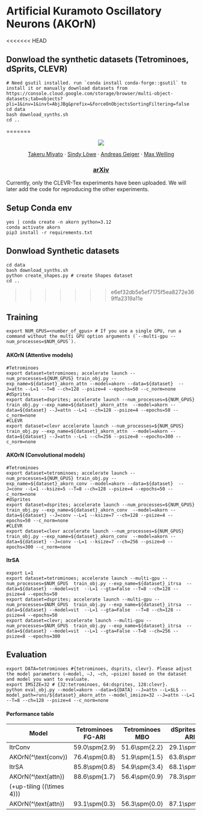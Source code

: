# Artificial Kuramoto Oscillatory Neurons (AKOrN)
<<<<<<< HEAD

## Donwload the synthetic datasets (Tetrominoes, dSprits, CLEVR) 
```
# Need gsutil installed. run `conda install conda-forge::gsutil` to install it or manually download datasets from https://console.cloud.google.com/storage/browser/multi-object-datasets;tab=objects?pli=1&inv=1&invt=AbjJBg&prefix=&forceOnObjectsSortingFiltering=false
cd data
bash download_synths.sh
cd ..
```


=======
<p align="center">
  <img src="https://github.com/user-attachments/assets/62af0387-d410-4250-bfb0-0099f3412409">
</p>


<p align="center">
  <a href="https://takerum.github.io/">Takeru Miyato</a>
  ·
  <a href="https://sindylowe.com/">Sindy Löwe</a>
  ·
  <a href="https://www.cvlibs.net/">Andreas Geiger</a>
   ·
  <a href="https://staff.fnwi.uva.nl/m.welling/">Max Welling</a>
</p>
  <h3 align="center"> <a href="https://arxiv.org/abs/2410.13821">arXiv</a> </h3>

Currently, only the CLEVR-Tex experiments have been uploaded. We will later add the code for reproducing the other experiments.

## Setup Conda env

```
yes | conda create -n akorn python=3.12
conda activate akorn
pip3 install -r requirements.txt
```

## Donwload Synthetic datasets
```
cd data
bash download_synths.sh
python create_shapes.py # create Shapes dataset 
cd ..
```

>>>>>>> e6ef32db5e5ef7175f5ea8272e369ffa2319a11e
## Training
```
export NUM_GPUS=<number_of_gpus> # If you use a single GPU, run a command without the multi GPU option arguments (`--multi-gpu --num_processes=$NUM_GPUS`).
```

#### AKOrN (Attentive models)
```
#Tetrominoes 
export dataset=tetrominoes; accelerate launch --num_processes=${NUM_GPUS} train_obj.py --exp_name=${dataset}_akorn_attn --model=akorn --data=${dataset}  --J=attn --L=1 --T=8 --ch=128 --psize=4 --epochs=50 --c_norm=none
#dSprites
export dataset=dsprites; accelerate launch --num_processes=${NUM_GPUS} train_obj.py --exp_name=${dataset}_akorn_attn  --model=akorn --data=${dataset} --J=attn --L=1 --ch=128 --psize=4 --epochs=50 --c_norm=none
#CLEVR
export dataset=clevr accelerate launch --num_processes=${NUM_GPUS} train_obj.py --exp_name=${dataset}_akorn_attn  --model=akorn --data=${dataset} --J=attn --L=1 --ch=256 --psize=8 --epochs=300 --c_norm=none
```

#### AKOrN (Convolutional models)
```
#Tetrominoes 
export dataset=tetrominoes; accelerate launch --num_processes=${NUM_GPUS} train_obj.py --exp_name=${dataset}_akorn_conv --model=akorn --data=${dataset}  --J=conv --L=1 --ksize=5 --T=8 --ch=128 --psize=4 --epochs=50 --c_norm=none
#dSprites
export dataset=dsprites; accelerate launch --num_processes=${NUM_GPUS} train_obj.py --exp_name=${dataset}_akorn_conv  --model=akorn --data=${dataset} --J=conv --L=1 --ksize=7 --ch=128 --psize=4 --epochs=50 --c_norm=none
#CLEVR
export dataset=clevr accelerate launch --num_processes=${NUM_GPUS} train_obj.py --exp_name=${dataset}_akorn_conv  --model=akorn --data=${dataset} --J=conv --L=1 --ksize=7 --ch=256 --psize=8 --epochs=300 --c_norm=none
```

#### ItrSA
```
export L=1
export dataset=tetrominoes; accelerate launch --multi-gpu --num_processes=$NUM_GPUS  train_obj.py --exp_name=${dataset}_itrsa  --data=${dataset} --model=vit  --L=1 --gta=False --T=8 --ch=128 --psize=4 --epochs=50 
export dataset=dsprites; accelerate launch --multi-gpu --num_processes=$NUM_GPUS  train_obj.py --exp_name=${dataset}_itrsa  --data=${dataset} --model=vit  --L=1 --gta=False  --T=8 --ch=128 --psize=4 --epochs=50 
export dataset=clevr; accelerate launch --multi-gpu --num_processes=$NUM_GPUS  train_obj.py --exp_name=${dataset}_itrsa  --data=${dataset} --model=vit  --L=1 --gta=False --T=8 --ch=256 --psize=8 --epochs=300
```

## Evaluation

```
export DATA=tetrominoes #{tetrominoes, dsprits, clevr}. Please adjust the model parameters (–model, –J, –ch, –psize) based on the dataset and model you want to evaluate.
export IMSIZE=32 # {32:tetrominoes, 64:dsprites, 128:clevr}.
python eval_obj.py --model=akorn --data=${DATA} --J=attn --L=$L$ --model_path=runs/${dataset}_akorn_attn --model_imsize=32 --J=attn --L=1 --T=8 --ch=128 --psize=4 --c_norm=none

```

#### Performance table
| Model                   | Tetrominoes FG-ARI | Tetrominoes MBO | dSprites FG-ARI | dSprites MBO | CLEVR FG-ARI | CLEVR MBO |
|-------------------------|--------------------|-----------------|-----------------|--------------|--------------|-----------|
| ItrConv                | 59.0\spm{2.9}     | 51.6\spm{2.2}   | 29.1\spm{6.2}   | 38.5\spm{5.2}| 49.3\spm{5.1}| 29.7\spm{3.0} |
| AKOrN\(^\text{conv}\)  | 76.4\spm{0.8}     | 51.9\spm{1.5}   | 63.8\spm{7.7}   | 50.7\spm{4.7}| 59.0\spm{4.3}| 44.4\spm{2.0} |
| ItrSA                  | 85.8\spm{0.8}     | 54.9\spm{3.4}   | 68.1\spm{1.4}   | 63.0\spm{1.2}| 82.5\spm{1.7}| 39.4\spm{1.9} |
| AKOrN\(^\text{attn}\)  | 88.6\spm{1.7}     | 56.4\spm{0.9}   | 78.3\spm{1.3}   | 63.0\spm{1.8}| 91.0\spm{0.5}| 45.5\spm{1.4} |
| (+up-tiling (\(\times 4\))) |                    |                 |                 |              |              |           |
| AKOrN\(^\text{attn}\)  | 93.1\spm{0.3}     | 56.3\spm{0.0}   | 87.1\spm{1.0}   | 60.2\spm{1.9}| 94.6\spm{0.7}| 44.7\spm{0.7} |

